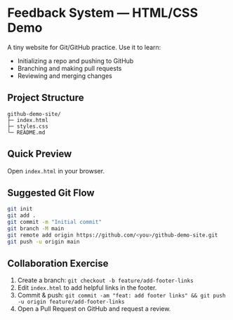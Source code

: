 # Feedback System — HTML/CSS Demo

A tiny website for Git/GitHub practice. Use it to learn:
- Initializing a repo and pushing to GitHub
- Branching and making pull requests
- Reviewing and merging changes

## Project Structure
```
github-demo-site/
├─ index.html
├─ styles.css
└─ README.md
```

## Quick Preview
Open `index.html` in your browser.

## Suggested Git Flow
```bash
git init
git add .
git commit -m "Initial commit"
git branch -M main
git remote add origin https://github.com/<you>/github-demo-site.git
git push -u origin main
```

## Collaboration Exercise
1. Create a branch: `git checkout -b feature/add-footer-links`
2. Edit `index.html` to add helpful links in the footer.
3. Commit & push: `git commit -am "feat: add footer links" && git push -u origin feature/add-footer-links`
4. Open a Pull Request on GitHub and request a review.
